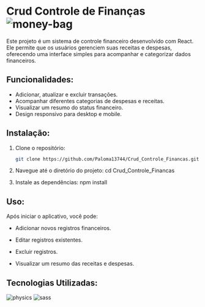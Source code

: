 # Crud Controle de Finanças  ![money-bag](https://github.com/user-attachments/assets/d9c9f2a6-4700-4869-80a0-230cf7dc5778)

Este projeto é um sistema de controle financeiro desenvolvido com React. Ele permite que os usuários gerenciem suas receitas e despesas, oferecendo uma interface simples para acompanhar e categorizar dados financeiros.

## Funcionalidades:
- Adicionar, atualizar e excluir transações.
- Acompanhar diferentes categorias de despesas e receitas.
- Visualizar um resumo do status financeiro.
- Design responsivo para desktop e mobile.

## Instalação:

1. Clone o repositório:
   ```bash
   git clone https://github.com/Paloma13744/Crud_Controle_Financas.git

2. Navegue até o diretório do projeto:
   cd Crud_Controle_Financas

3. Instale as dependências:
   npm install

## Uso:
Após iniciar o aplicativo, você pode:

- Adicionar novos registros financeiros.

- Editar registros existentes.

- Excluir registros.

- Visualizar um resumo das receitas e despesas.

## Tecnologias Utilizadas:

![physics](https://github.com/user-attachments/assets/e31d5466-f4bf-4f42-b53d-b0124da228c3)   ![sass](https://github.com/user-attachments/assets/60db7637-758f-4ded-8be6-db225d36d661)







